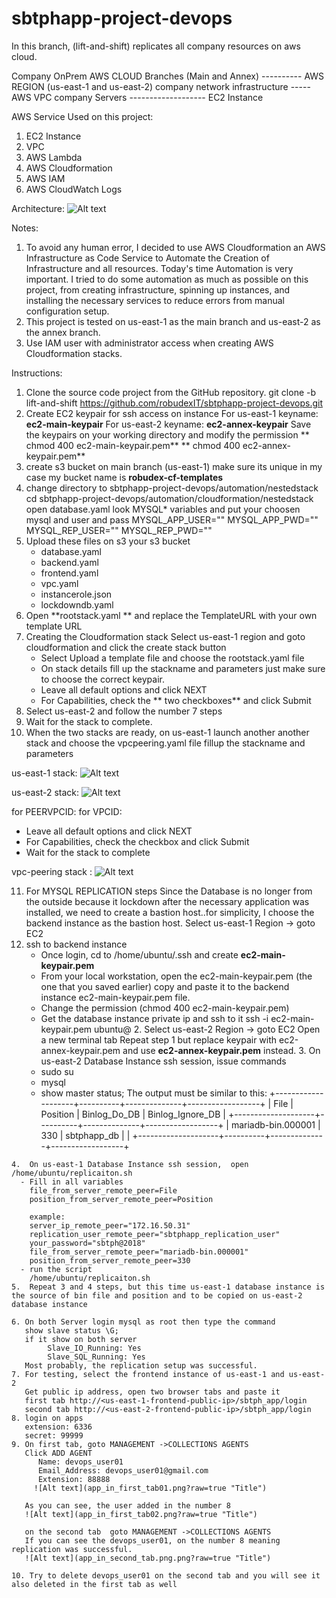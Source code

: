 # sbtphapp-project-devops

In this branch, (lift-and-shift) replicates all company resources on  aws cloud.

Company OnPrem                      AWS CLOUD
Branches (Main and Annex) ---------- AWS REGION (us-east-1 and us-east-2)
company network infrastructure ----- AWS VPC
company Servers ------------------- EC2 Instance


AWS Service Used on this project:
1. EC2 Instance
2. VPC 
3. AWS Lambda
4. AWS Cloudformation 
5. AWS IAM 
6. AWS CloudWatch Logs

Architecture:
![Alt text](sbtphapp_aws_lift_and_shift_architecture.png?raw=true "Title")

Notes:
  1. To avoid any human error, I decided to use AWS Cloudformation an AWS Infrastructure as Code Service to Automate the Creation of Infrastructure and all resources. Today's time Automation is very important. I tried to do some automation as much as possible on this project, from creating infrastructure, spinning up  instances, and installing the necessary services to reduce errors from manual configuration setup.
  2. This project is tested on us-east-1 as the main branch and us-east-2 as the annex branch.
  3. Use IAM user with administrator access when creating AWS Cloudformation stacks.

 Instructions:
 1. Clone the source code project from the GitHub repository.
    git clone -b  lift-and-shift  https://github.com/robudexIT/sbtphapp-project-devops.git 
 2. Create EC2 keypair for ssh access on instance
    For us-east-1  keyname: **ec2-main-keypair**
    For us-east-2  keyname: **ec2-annex-keypair**
    Save the keypairs on your working directory and modify the permission 
**    chmod 400 ec2-main-keypair.pem**
**    chmod 400 ec2-annex-keypair.pem**
 3. create s3 bucket on main branch (us-east-1) make sure its unique in my case my bucket name is **robudex-cf-templates**
 4. change directory to sbtphapp-project-devops/automation/nestedstack
    cd sbtphapp-project-devops/automation/cloudformation/nestedstack
    open database.yaml look MYSQL* variables and put your choosen mysql and user and pass
        MYSQL_APP_USER=""
        MYSQL_APP_PWD=""
        MYSQL_REP_USER=""
        MYSQL_REP_PWD=""
 5. Upload these files on s3 your s3 bucket
    - database.yaml 
    - backend.yaml
    - frontend.yaml
    - vpc.yaml 
    - instancerole.json
    - lockdowndb.yaml
 6. Open **rootstack.yaml ** and replace the TemplateURL with your own template URL
 7. Creating the Cloudformation stack
    Select us-east-1 region and goto cloudformation and click the create stack button
    - Select Upload a template file  and choose the rootstack.yaml file
    - On stack details fill up the stackname and parameters just make sure to choose the correct keypair.
    - Leave all default options and click NEXT
    - For Capabilities, check the ** two checkboxes** and click Submit
 8. Select us-east-2 and follow the number 7 steps
 9. Wait for the stack to complete.
 10. When the two stacks are ready, on us-east-1 launch another another stack and choose the vpcpeering.yaml file fillup the stackname and parameters

 us-east-1 stack:
 ![Alt text](primarystack.png?raw=true "Title")
 
 us-east-2 stack:
 ![Alt text](backupstack.png?raw=true "Title")



 for PEERVPCID: <VPCID of us-east-2>
 for VPCID: <VPCID of us-east-1>
 - Leave all default options and click NEXT
 - For Capabilities, check the checkbox and click Submit
 - Wait for the stack to complete

 vpc-peering stack :
  ![Alt text](vpcpeeringstack.png?raw=true "Title")

 
 11. For MYSQL REPLICATION steps
    Since the Database is no longer from the outside because it lockdown after  the necessary application was installed, we need to create a bastion host..for simplicity, 
    I  choose the backend instance as the bastion host.
   Select us-east-1 Region -> goto EC2 
   1. ssh to backend instance 
      - Once login, cd to /home/ubuntu/.ssh and create  **ec2-main-keypair.pem**
      - From your local workstation, open the  ec2-main-keypair.pem (the one that you saved earlier) copy and paste it to the backend instance  ec2-main-keypair.pem file.
      - Change the permission (chmod 400  ec2-main-keypair.pem)
      - Get the database instance private ip and ssh to it 
        ssh -i ec2-main-keypair.pem ubuntu@<datababse-private-ip>
    2. Select us-east-2 Region -> goto EC2
       Open a new terminal tab
       Repeat step 1 but replace keypair with ec2-annex-keypair.pem and use **ec2-annex-keypair.pem** instead.
    3. On us-east-2 Database Instance ssh session, issue commands
       - sudo su
       - mysql
       - show master status;
      The output must be similar to this:
        +--------------------+----------+--------------+------------------+
        | File               | Position | Binlog_Do_DB | Binlog_Ignore_DB |
        +--------------------+----------+--------------+------------------+
        | mariadb-bin.000001 |      330 | sbtphapp_db  |                  |
        +--------------------+----------+--------------+------------------+

    4.  On us-east-1 Database Instance ssh session,  open /home/ubuntu/replicaiton.sh 
      - Fill in all variables
        file_from_server_remote_peer=File
        position_from_server_remote_peer=Position
        
        example:
        server_ip_remote_peer="172.16.50.31"
        replication_user_remote_peer="sbtphapp_replication_user"
        your_password="sbtph@2018"
        file_from_server_remote_peer="mariadb-bin.000001"
        position_from_server_remote_peer=330
      - run the script
        /home/ubuntu/replicaiton.sh
    5.  Repeat 3 and 4 steps, but this time us-east-1 database instance is the source of bin file and position and to be copied on us-east-2  database instance

    6. On both Server login mysql as root then type the command
       show slave status \G;
       if it show on both server 
            Slave_IO_Running: Yes
            Slave_SQL_Running: Yes
       Most probably, the replication setup was successful.
    7. For testing, select the frontend instance of us-east-1 and us-east-2
       Get public ip address, open two browser tabs and paste it
       first tab http://<us-east-1-frontend-public-ip>/sbtph_app/login
       second tab http://<us-east-2-frontend-public-ip>/sbtph_app/login
    8. login on apps
       extension: 6336
       secret: 99999
    9. On first tab, goto MANAGEMENT ->COLLECTIONS AGENTS
       Click ADD AGENT
          Name: devops_user01
          Email_Address: devops_user01@gmail.com
          Extension: 88888
         ![Alt text](app_in_first_tab01.png?raw=true "Title") 

       As you can see, the user added in the number 8 
       ![Alt text](app_in_first_tab02.png?raw=true "Title")

       on the second tab  goto MANAGEMENT ->COLLECTIONS AGENTS 
       If you can see the devops_user01, on the number 8 meaning replication was successful.
       ![Alt text](app_in_second_tab.png.png?raw=true "Title")

    10. Try to delete devops_user01 on the second tab and you will see it also deleted in the first tab as well
    



       

 
